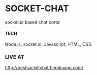 # SOCKET-CHAT
socket.io based chat portal 

#### TECH
Node.js, socket.io, Javascript, HTML, CSS.

### LIVE AT
http://bestsocketchat.herokuapp.com/

